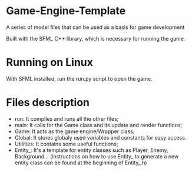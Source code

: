 # Game-Engine-Template
A series of model files that can be used as a basis for game development

Built with the SFML C++ library, which is necessary for running the game.

# Running on Linux
With SFML installed, run the run.py script to open the game.

# Files description
- run: It compiles and runs all the other files;
- main: It calls for the Game class and its update and render functions;
- Game: It acts as the game engine/Wrapper class;
- Global: It stores globaly used variables and constants for easy access.
- Utilities: It contains some useful functions;
- Entity_: It's a template for entity classes such as Player, Enemy, Background...
(instructions on how to use Entity_ to generate a new entity class can be found at the beginning of Entity_.h)
 
